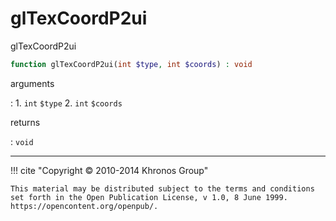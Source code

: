# glTexCoordP2ui
glTexCoordP2ui

```php
function glTexCoordP2ui(int $type, int $coords) : void
```

arguments

:    1. `int` `$type` 
    2. `int` `$coords` 

returns

:    `void` 

---
     

!!! cite "Copyright © 2010-2014 Khronos Group"

    This material may be distributed subject to the terms and conditions set forth in the Open Publication License, v 1.0, 8 June 1999. https://opencontent.org/openpub/.